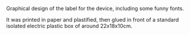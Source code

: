 Graphical design of the label for the device, including some funny fonts.

It was printed in paper and plastified, then glued in front of a standard isolated electric plastic box of around 22x18x10cm.
